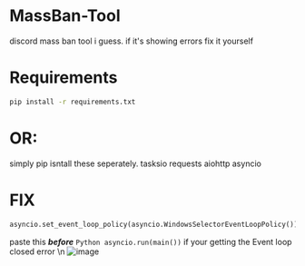 # MassBan-Tool
discord mass ban tool i guess. if it's showing errors fix it yourself

# Requirements
```bash
pip install -r requirements.txt
```
# OR:
simply pip isntall these seperately.
tasksio
requests
aiohttp
asyncio


# FIX
```Python
asyncio.set_event_loop_policy(asyncio.WindowsSelectorEventLoopPolicy())
```
paste this ***before*** ```Python asyncio.run(main())``` if your getting the Event loop closed error
\n
![image](https://user-images.githubusercontent.com/123038077/230219014-bc5e66dc-b237-496c-b5a0-d2e1e28d642e.png)
